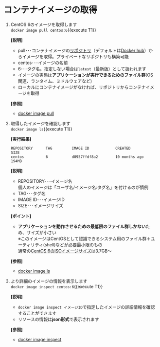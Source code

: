 # コンテナイメージの取得

1. CentOS 6のイメージを取得します<br/>
  `docker image pull centos:6`{{execute T1}} <br/>

    **[説明]**<br/>
      - pull･･･コンテナイメージの[リポジトリ](https://hub.docker.com/_/centos?tab=description)（デフォルトは[Docker hub](https://hub.docker.com/search?q=&type=image)）からイメージを取得。プライベートなリポジトリも構築可能
      - centos･･･イメージの名前
      - 6･･･タグ名。指定しない場合は`latest`（最新版）として扱われます
      - イメージの実態は**アプリケーションが実行できるためのファイル群**(OS関連、ランタイム、ミドルウェアなど)
      - ローカルにコンテナイメージがなければ、リポジトリからコンテナイメージを取得

    **[参照]**<br/>
      - [docker image pull](https://docs.docker.com/engine/reference/commandline/image_pull/)

2. 取得したイメージを確認します<br/>
  `docker image ls`{{execute T1}} <br/>

    **[実行結果]**<br/>

    ```shell
    REPOSITORY      TAG         IMAGE ID            CREATED             SIZE
    centos          6           d0957ffdf8a2        10 months ago       194MB
    ```

    **[説明]**<br/>
      - REPOSITORY･･･イメージ名<br/>
        個人のイメージは「ユーザ名/イメージ名:タグ名」を付けるのが慣例
      - TAG･･･タグ名
      - IMAGE ID･･･イメージID
      - SIZE･･･イメージサイズ<br/>

    **[ポイント]**<br/>
      - **アプリケーションを動作させるための最低限のファイル群しかない**ため、サイズが小さい<br/>
        ※このイメージはCentOSとして認識できるシステム用のファイル群＋ユーティリティ(shell)などが必要最小限のもの<br/>通常の[CentOS 6のISOイメージサイズ](http://isoredirect.centos.org/centos/6/isos/x86_64/)は3.7GB～<br/>

    **[参照]**<br/>
      - [docker image ls](https://docs.docker.com/engine/reference/commandline/image_ls/)

3. より詳細のイメージの情報を表示します<br/>
  `docker image inspect centos:6`{{execute T1}}

    **[説明]**<br/>
      - `docker image inspect イメージID`で指定したイメージの詳細情報を確認することができます
      - リソースの情報は**json形式**で表示されます

    **[参照]**<br/>
      - [docker image inspect](https://docs.docker.com/engine/reference/commandline/image_inspect/)
